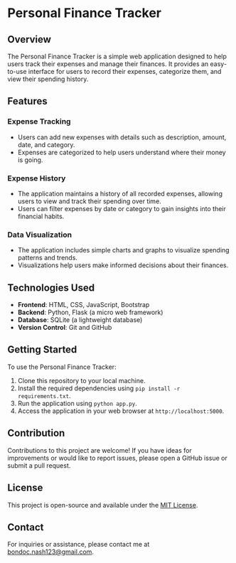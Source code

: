# Personal Finance Tracker

## Overview

The Personal Finance Tracker is a simple web application designed to help users track their expenses and manage their finances. It provides an easy-to-use interface for users to record their expenses, categorize them, and view their spending history.

## Features

### Expense Tracking
- Users can add new expenses with details such as description, amount, date, and category.
- Expenses are categorized to help users understand where their money is going.

### Expense History
- The application maintains a history of all recorded expenses, allowing users to view and track their spending over time.
- Users can filter expenses by date or category to gain insights into their financial habits.

### Data Visualization
- The application includes simple charts and graphs to visualize spending patterns and trends.
- Visualizations help users make informed decisions about their finances.

## Technologies Used

- **Frontend**: HTML, CSS, JavaScript, Bootstrap
- **Backend**: Python, Flask (a micro web framework)
- **Database**: SQLite (a lightweight database)
- **Version Control**: Git and GitHub

## Getting Started

To use the Personal Finance Tracker:

1. Clone this repository to your local machine.
2. Install the required dependencies using `pip install -r requirements.txt`.
3. Run the application using `python app.py`.
4. Access the application in your web browser at `http://localhost:5000`.

## Contribution

Contributions to this project are welcome! If you have ideas for improvements or would like to report issues, please open a GitHub issue or submit a pull request.

## License

This project is open-source and available under the [MIT License](LICENSE).

## Contact

For inquiries or assistance, please contact me at bondoc.nash123@gmail.com.
